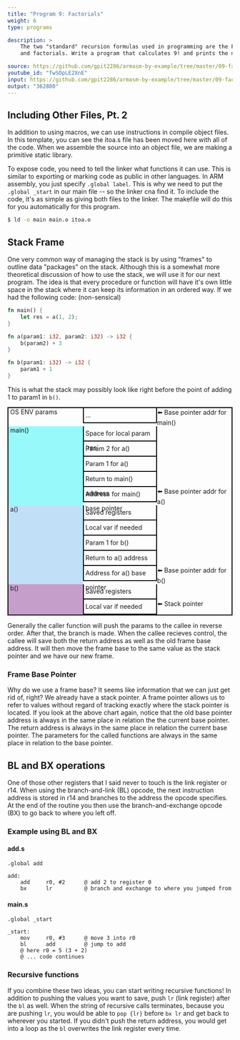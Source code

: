 ```yaml
---
title: "Program 9: Factorials"
weight: 6
type: programs

description: >
    The two "standard" recursion formulas used in programming are the Fibonacci series 
    and factorials. Write a program that calculates 9! and prints the number to stdout. 

source: https://github.com/gpit2286/armasm-by-example/tree/master/09-factorial
youtube_id: "fwSOpLE2XnE" 
input: https://github.com/gpit2286/armasm-by-example/tree/master/09-factorial/template
output: "362880"
---
```


<style>
.stack-grid {
  display: grid; 
  grid-template-columns: [fn] 1fr [frame] 1fr [label] 1fr [end]; 
  border: 2px solid black;
}

.stack-fn {
    padding-left: 4px; 
    grid-column: fn / frame; 
}

.frame {
  grid-column: frame / label;
  height: 32px; 
  border-width: 0px 2px 2px 2px;
  border-color: black; 
  border-style: solid;
  padding-left: 4px;
  line-height: 32px;
}
.stack-label {
    grid-column: label / end; 
    padding-lect: 4px; 
}

.frame:last-of-type {
  border-bottom-width: 0px; 
}
</style>
 
## Including Other Files, Pt. 2

In addition to using macros, we can use instructions in compile object files. In this 
template, you can see the itoa.s file has been moved here with all of the code. When we 
assemble the source into an object file, we are making a primitive static library. 

To expose code, you need to tell the linker what functions it can use. This is similar to exporting 
or marking code as public in other languages. In ARM assembly, you just specify `.global label`. This 
is why we need to put the `.global _start` in our main file -- so the linker cna find it. To include 
the code, it's as simple as giving both files to the linker. The makefile will do this for you automatically 
for this program. 

```bash 
$ ld -o main main.o itoa.o 
``` 

## Stack Frame

One very common way of managing the stack is by using "frames" to outline data "packages" on the stack. 
Although this is a somewhat more theoretical discussion of how to use the stack, we will use it for our 
next program. The idea is that every procedure or function will have it's own little space in the stack 
where it can keep its information in an ordered way. If we had the following code: (non-sensical)

```rust 
fn main() {
    let res = a(1, 2); 
}

fn a(param1: i32, param2: i32) -> i32 {
    b(param2) + 3
}

fn b(param1: i32) -> i32 {
    param1 + 1
}
```

This is what the stack may possibly look like right before the point of adding 1 to param1 in `b()`. 
<div class="stack-grid">
    <div class="stack-fn">OS ENV params</div>
    <div class="frame"> ... </div>
    <div class="stack-label">⬅️ Base pointer addr for main()</div>
    <div class="stack-fn" style="background-color:#97F9F9; grid-row: span 5">main()</div> 
    <div class="frame">Space for local param `res`</div>
    <div class="frame">Param 2 for a()</div>
    <div class="frame">Param 1 for a()</div>
    <div class="frame">Return to main() address</div>
    <div class="frame">Address for main() base pointer</div>
    <div class="stack-label">⬅️ Base pointer addr for a()</div>
    <div class="stack-fn" style="background-color:#C1E0F7; grid-row: span 5">a()</div> 
    <div class="frame">Saved registers</div>
    <div class="frame">Local var if needed</div>
    <div class="frame">Param 1 for b()</div>
    <div class="frame">Return to a() address</div>
    <div class="frame">Address for a() base pointer</div>
    <div class="stack-label">⬅️ Base pointer addr for b()</div>
    <div class="stack-fn" style="background-color:#C59FC9; grid-row: span 2">b()</div> 
    <div class="frame">Saved registers</div>
    <div class="frame">Local var if needed</div>
    <div class="stack-label">⬅️ Stack pointer</div>
</div>

Generally the caller function will push the params to the callee in reverse order. After that, the 
branch is made. When the callee recieves control, the callee will save both the return address as 
well as the old frame base address. It will then move the frame base to the same value as the stack pointer 
and we have our new frame. 


### Frame Base Pointer 

Why do we use a frame base? It seems like information that we can just get rid of, right? We already have 
a stack pointer. A frame pointer allows us to refer to values without regard of tracking exactly where the 
stack pointer is located. If you look at the above chart again, notice that the old base pointer address 
is always in the same place in relation the the current base pointer. The return address is always in the 
same place in relation the current base pointer. The parameters for the called functions are always in the same 
place in relation to the base pointer. 


## BL and BX operations 

One of those other registers that I said never to touch is the link register or r14. When 
using the branch-and-link (BL) opcode, the next instruction address is stored in r14 and 
branches to the address the opcode specifies. At the end of the routine you then use 
the branch-and-exchange opcode (BX) to go back to where you left off.  

### Example using BL and BX

#### add.s 
```armasm 
.global add

add:
    add     r0, #2      @ add 2 to register 0 
    bx      lr          @ branch and exchange to where you jumped from 
```

#### main.s
```armasm
.global _start 

_start: 
    mov     r0, #3      @ move 3 into r0 
    bl      add         @ jump to add 
    @ here r0 = 5 (3 + 2)
    @ ... code continues 
```

### Recursive functions 

If you combine these two ideas, you can start writing recursive functions! In addition 
to pushing the values you want to save, push `lr` (link register)  after the `bl` as well. 
When the string of recursive calls terminates, because you are pushing `lr`, 
you would be able to `pop {lr}` before `bx lr` and get back to wherever you started. 
If you didn't push the return address, you would get into a loop as the `bl` 
overwrites the link register every time. 
